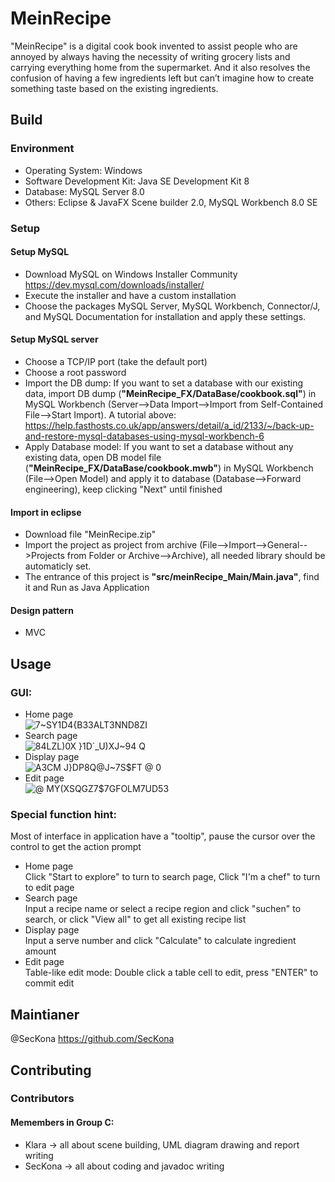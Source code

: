 # MeinRecipe

"MeinRecipe" is a digital cook book invented to assist people who are annoyed by always having the necessity of writing grocery lists and carrying everything home from the supermarket. And it also resolves the confusion of having a few ingredients left but can’t imagine how to create something taste based on the existing ingredients.

## Build

### Environment
* Operating System: Windows
* Software Development Kit: Java SE Development Kit 8
* Database: MySQL Server 8.0
* Others: Eclipse & JavaFX Scene builder 2.0, MySQL Workbench 8.0 SE

### Setup

#### Setup MySQL
* Download MySQL on Windows Installer Community https://dev.mysql.com/downloads/installer/
* Execute the installer and have a custom installation
* Choose the packages MySQL Server, MySQL Workbench, Connector/J, and MySQL Documentation for installation and apply these settings.

#### Setup MySQL server
* Choose a TCP/IP port (take the default port)
* Choose a root password
* Import the DB dump: If you want to set a database with our existing data, import DB dump (**"MeinRecipe_FX/DataBase/cookbook.sql"**) in MySQL Workbench (Server-->Data Import-->Import from Self-Contained File-->Start Import). A tutorial above:  
https://help.fasthosts.co.uk/app/answers/detail/a_id/2133/~/back-up-and-restore-mysql-databases-using-mysql-workbench-6
* Apply Database model: If you want to set a database without any existing data, open DB model file (**"MeinRecipe_FX/DataBase/cookbook.mwb"**) in MySQL Workbench (File-->Open Model) and apply it to database (Database-->Forward engineering), keep clicking "Next" until finished

#### Import in eclipse
* Download file "MeinRecipe.zip"
* Import the project as project from archive (File-->Import-->General-->Projects from Folder or Archive-->Archive), all needed library should be automaticly set.
* The entrance of this project is **"src/meinRecipe_Main/Main.java"**, find it and Run as Java Application

#### Design pattern
* MVC

## Usage

### GUI:
* Home page  
![`7~SY1D4{B33ALT3`NND8ZI](https://user-images.githubusercontent.com/107774939/175012529-f5fe945e-5fa0-40ec-9511-54ad34eae42b.png)
* Search page  
![84LZL)0X }1D`_U)XJ~94 Q](https://user-images.githubusercontent.com/107774939/175012553-4fb03ec0-530c-4a90-8c6f-9fcefb7abcd1.png)
* Display page  
![A3CM J}DP8Q@J~7S$FT @ 0](https://user-images.githubusercontent.com/107774939/175012569-b7f0e5b6-0f93-4389-ab29-e7974dc6858d.png)
* Edit page  
![@ MY(XSQGZ7$7GFOLM7UD53](https://user-images.githubusercontent.com/107774939/175012580-46941b33-53da-4339-850f-beb89d4f4750.png)

### Special function hint:
Most of interface in application have a "tooltip", pause the cursor over the control to get the action prompt
* Home page  
Click "Start to explore" to turn to search page, Click "I'm a chef" to turn to edit page
* Search page  
Input a recipe name or select a recipe region and click "suchen" to search, or click "View all" to get all existing recipe list
* Display page  
Input a serve number and click "Calculate" to calculate ingredient amount
* Edit page  
Table-like edit mode: Double click a table cell to edit, press "ENTER" to commit edit

## Maintianer
@SecKona https://github.com/SecKona

## Contributing

### Contributors
#### Memembers in Group C:  
* Klara -> all about scene building, UML diagram drawing and report writing  
* SecKona -> all about coding and javadoc writing  
